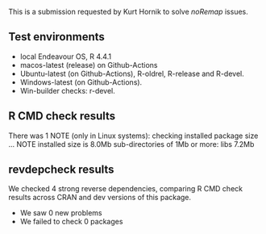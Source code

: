 This is a submission requested by Kurt Hornik to solve *noRemap* issues.

## Test environments
* local Endeavour OS, R 4.4.1
* macos-latest (release) on Github-Actions
* Ubuntu-latest (on Github-Actions), R-oldrel, R-release and R-devel.
* Windows-latest (on Github-Actions).
* Win-builder checks: r-devel.

## R CMD check results
There was 1 NOTE (only in Linux systems):
checking installed package size ... NOTE
  installed size is  8.0Mb
  sub-directories of 1Mb or more:
    libs   7.2Mb


## revdepcheck results
We checked 4 strong reverse dependencies, comparing R CMD check results across CRAN and dev versions of this package.

 * We saw 0 new problems
 * We failed to check 0 packages
